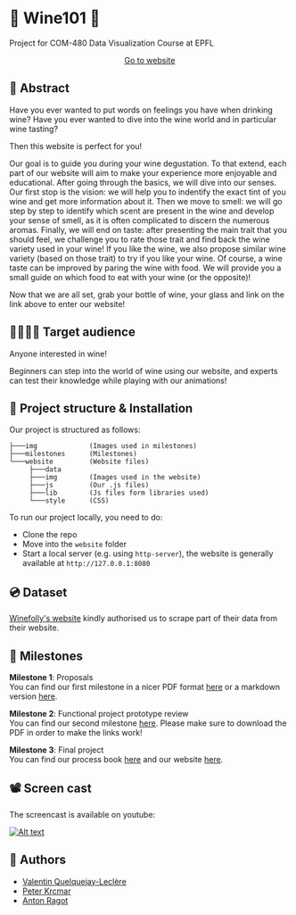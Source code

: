 
# 🍷 Wine101 🍷

Project for COM-480 Data Visualization Course at EPFL


<p align="center">
     <a href="https://com-480-data-visualization.github.io/com-480-project-onvagagner/website/index.html">Go to website</a>
</p>

## 🔴 Abstract

Have you ever wanted to put words on feelings you have when drinking wine? Have you ever wanted to dive into the wine world and in particular wine tasting?

Then this website is perfect for you!

Our goal is to guide you during your wine degustation. To that extend, each part of our website will aim to make your experience more enjoyable and educational. After going through the basics, we will dive into our senses. Our first stop is the vision: we will help you to indentify the exact tint of you wine and get more information about it. 
Then we move to smell: we will go step by step to identify which scent are present in the wine and develop your sense of smell, as it is often complicated to discern the numerous aromas. Finally, we will end on taste: after presenting the main trait that you should feel, we challenge you to rate those trait and find back the wine variety used in your wine! If you like the wine, we also propose similar wine variety (based on those trait) to try if you like your wine. Of course, a wine taste can be improved by paring the wine with food. We will provide you a small guide on which food to eat with your wine (or the opposite)!

Now that we are all set, grab your bottle of wine, your glass and link on the link above to enter our website!

## 👨‍👩‍👧‍👦 Target audience

Anyone interested in wine!

Beginners can step into the world of wine using our website, and experts can test their knowledge while playing with our animations!

## 🚀 Project structure & Installation 

Our project is structured as follows:

```       
├───img             (Images used in milestones)
├───milestones      (Milestones)
└───website         (Website files)
     ├───data       
     ├───img        (Images used in the website)
     ├───js         (Our .js files)
     ├───lib        (Js files form libraries used)
     └───style      (CSS)

```

To run our project locally, you need to do:

- Clone the repo
- Move into the ```website``` folder
- Start a local server (e.g. using ```http-server```), the website is generally available at ```http://127.0.0.1:8080```

## 💿 Dataset

[Winefolly's website](https://winefolly.com/) kindly authorised us to scrape part of their data from their website.


## 📍 Milestones
**Milestone 1**: Proposals  
You can find our first milestone in a nicer PDF format [here](milestones/Milestone1.pdf) or a markdown version [here](milestones/Milestone1.md).


**Milestone 2**: Functional project prototype review  
You can find our second milestone [here](milestones/Milestone2.pdf).
Please make sure to download the PDF in order to make the links work!


**Milestone 3**: Final project  
You can find our process book [here](milestones/ProcessBook.pdf) and our website [here](https://com-480-data-visualization.github.io/com-480-project-onvagagner/website/index.html).

## 📽 Screen cast

The screencast is available on youtube:

[![Alt text](https://img.youtube.com/vi/41W3CXFNCsc/0.jpg)](https://www.youtube.com/watch?v=41W3CXFNCsc)

## 🤝 Authors

 - [Valentin Quelquejay-Leclère](https://github.com/vquelque)
 - [Peter Krcmar](https://github.com/PeterKrcmar0)
 - [Anton Ragot](https://github.com/AntonRagot)
